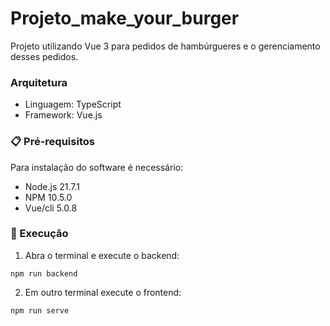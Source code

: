 # Projeto_make_your_burger
Projeto utilizando Vue 3 para pedidos de hambúrgueres e o gerenciamento desses pedidos.


### Arquitetura

* Linguagem: TypeScript
* Framework: Vue.js


### 📋 Pré-requisitos

Para instalação do software é necessário:
* Node.js 21.7.1
* NPM 10.5.0
* Vue/cli 5.0.8


### 🔧 Execução

1. Abra o terminal e execute o backend:
```
npm run backend
```

2. Em outro terminal execute o frontend:
 ```
npm run serve
```  
